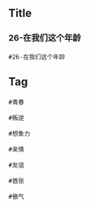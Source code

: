 ## Title

### 26-在我们这个年龄
```query
#26-在我们这个年龄 
```




## Tag
```query
#青春 
```

```query
#叛逆 
```

```query
#想象力 
```

```query
#亲情 
```

```query
#友谊 
```

```query
#嚣张 
```

```query
#傲气 
```

